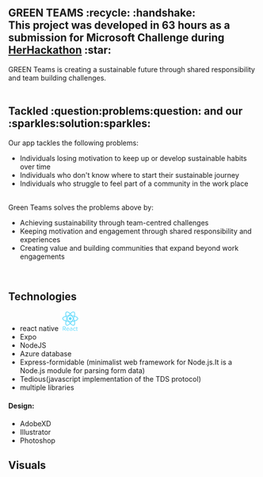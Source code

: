 


<h2>GREEN TEAMS :recycle: :handshake:<br>
This project was developed in 63 hours as a submission for Microsoft Challenge during <a href="https://www.thehackathoncompany.com/herhackathon-2021">HerHackathon</a> :star: </h2>

<p>GREEN Teams is creating a sustainable future through shared responsibility and team building challenges.<br>
<br>


<h2>Tackled :question:problems:question: and our :sparkles:solution:sparkles: </h2>
Our app tackles the following problems:
<ul>

<li>
 Individuals losing motivation
to keep up or develop
sustainable habits over time
 </li>
<li>
 Individuals who don't know
where to start their sustainable
journey
 </li>
<li>
 Individuals who struggle to
feel part of a community in
the work place
 </li>
</ul>

<br>
Green Teams solves the problems above by:
<ul>

<li>
Achieving sustainability
through team-centred
challenges
 </li>
<li>
Keeping motivation and
engagement through shared
responsibility and experiences
 </li>
<li>
Creating value and building
communities that expand
beyond work engagements
 </li>
</ul>

<br>
 <h2>Technologies</h2>
<ul>
  <li>react native <img src="https://raw.githubusercontent.com/devicons/devicon/master/icons/react/react-original-wordmark.svg" alt="react" width="40" height="40"/></li>
  <li>Expo</li>
  <li>NodeJS</li>
 <li>Azure database</li>
 <li>Express-formidable (minimalist web framework for Node.js.It  is a Node.js module for parsing form data)</li>
 <li>Tedious(javascript implementation of the TDS protocol)</li>
 <li>multiple libraries</li>
</ul>  
     <h4>Design:</h4>

<ul>
  <li>AdobeXD</li>
  <li>Illustrator</li>
 <li>Photoshop</li>
</ul>  
</p>

<h2>Visuals</h2>
<p>
<!-- <img src="greenDelivery.jpg"/ width="49%"> -->
<!-- <img src="team.jpg"/ width="49%"> -->
</p>

<p>
<!-- <img src="gif1.gif"/ width="31%"> -->
<!-- <img src="gif2.gif"/ width="31%"> -->
<!-- <img src="gif3.gif"/ width="31%"> -->
</p>
